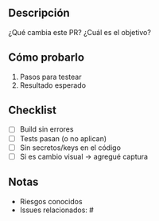 ## Descripción

¿Qué cambia este PR? ¿Cuál es el objetivo?

## Cómo probarlo

1. Pasos para testear
2. Resultado esperado

## Checklist

- [ ] Build sin errores
- [ ] Tests pasan (o no aplican)
- [ ] Sin secretos/keys en el código
- [ ] Si es cambio visual → agregué captura

## Notas

- Riesgos conocidos
- Issues relacionados: #
